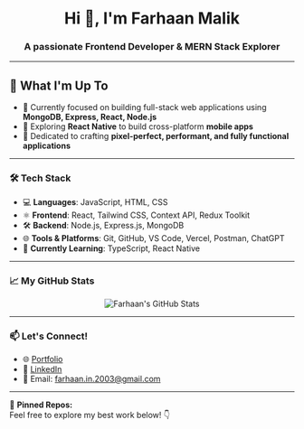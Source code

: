 <h1 align="center">Hi 👋, I'm Farhaan Malik</h1>
<h3 align="center">A passionate Frontend Developer & MERN Stack Explorer</h3>

---

## 🚀 What I'm Up To
- 🌱 Currently focused on building full-stack web applications using **MongoDB, Express, React, Node.js**  
- 🔭 Exploring **React Native** to build cross-platform **mobile apps**  
- 🎯 Dedicated to crafting **pixel-perfect, performant, and fully functional applications**

---

### 🛠️ Tech Stack
- 💻 **Languages**: JavaScript, HTML, CSS  
- ⚛️ **Frontend**: React, Tailwind CSS, Context API, Redux Toolkit  
- 🛠️ **Backend**: Node.js, Express.js, MongoDB  
- 🌐 **Tools & Platforms**: Git, GitHub, VS Code, Vercel, Postman, ChatGPT
- 🚀 **Currently Learning**: TypeScript, React Native

---

### 📈 My GitHub Stats
<p align="center">
  <img src="https://github-readme-stats.vercel.app/api?username=farhaandev&show_icons=true&theme=tokyonight" alt="Farhaan's GitHub Stats" />
</p>

---

### 📫 Let's Connect!
- 🌐 [Portfolio](https://farhaandev.github.io/portfolio)
- 💼 [LinkedIn](https://www.linkedin.com/in/farhaan-malik-1b4022230/)
- 💌 Email: farhaan.in.2003@gmail.com

---

🔗 **Pinned Repos:**  
Feel free to explore my best work below! 👇
